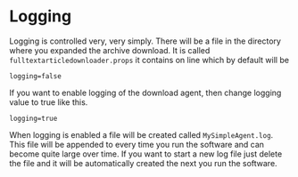 # Logging #
Logging is controlled very, very simply.
There will be a file in the directory where you expanded the archive download.
It is called `fulltextarticledownloader.props` it contains on line which by default will be
```
logging=false
```

If you want to enable logging of the download agent, then change logging value to true like this.
```
logging=true
```
When logging is enabled a file will be created called `MySimpleAgent.log`.
This file will be appended to every time you run the software and can become quite large over time.
If you want to start a new log file just delete the file and it will be automatically created the next you run the software.